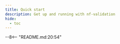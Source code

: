 ```yaml
---
title: Quick start
description: Get up and running with nf-validation
hide:
  - toc
---
```


--8<-- "README.md:20:54"
